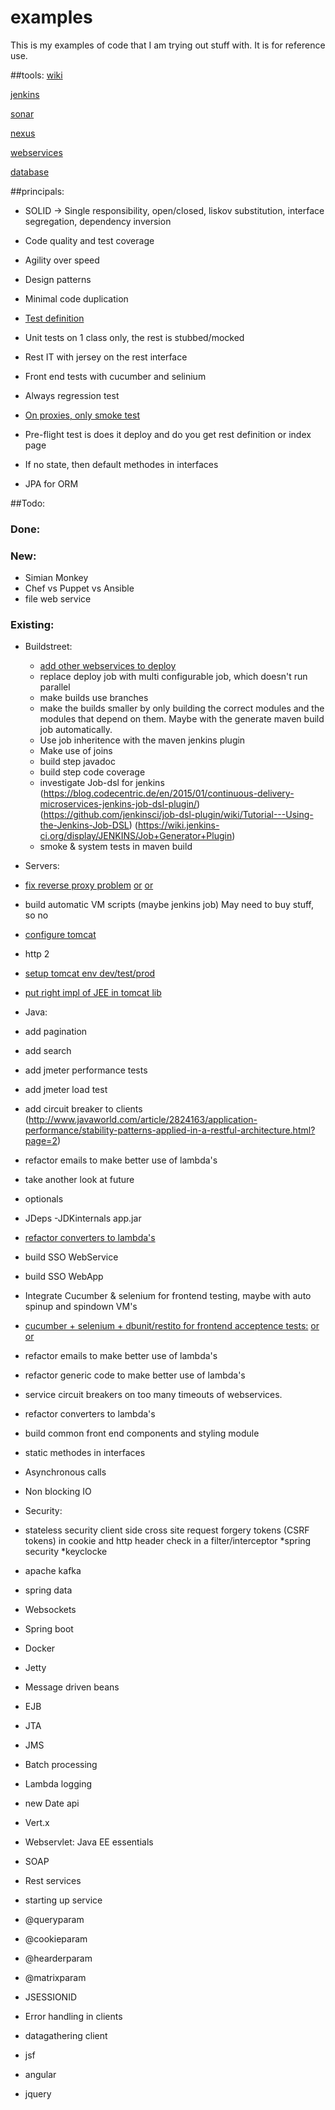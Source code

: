 # examples
This is my examples of code that I am trying out stuff with. It is for reference use.

##tools:
[wiki](http://192.168.1.105/mediawiki)   

[jenkins](http://192.168.1.108:8080)

[sonar](http://192.168.1.108:9000)

[nexus](http://192.168.1.108:8081)

[webservices](http://192.168.1.110)

[database](http://192.168.1.109)


##principals:
* SOLID -> Single responsibility, open/closed, liskov substitution, interface segregation, dependency inversion
* Code quality and test coverage 
* Agility over speed
* Design patterns
* Minimal code duplication
* [Test definition](http://stackoverflow.com/questions/520064/what-is-unit-test-integration-test-smoke-test-regression-test)
* Unit tests on 1 class only, the rest is stubbed/mocked
* Rest IT with jersey on the rest interface
* Front end tests with cucumber and selinium
* Always regression test
* [On proxies, only smoke test](https://github.com/mkotsur/restito)
* Pre-flight test is does it deploy and do you get rest definition or index page

* If no state, then default methodes in interfaces
* JPA for ORM

##Todo:

### Done:

### New:
* Simian Monkey
* Chef vs Puppet vs Ansible
* file web service

### Existing:
* Buildstreet:
  * [add other webservices to deploy](https://codehaus-cargo.github.io/cargo/Starting+and+stopping+a+container.html)
  * replace deploy job with multi configurable job, which doesn't run parallel
  * make builds use branches
  * make the builds smaller by only building the correct modules and the modules that depend on them. Maybe with the generate maven build job automatically.
  * Use job inheritence with the maven jenkins plugin
  * Make use of joins
  * build step javadoc
  * build step code coverage
  * investigate Job-dsl for jenkins (https://blog.codecentric.de/en/2015/01/continuous-delivery-microservices-jenkins-job-dsl-plugin/) (https://github.com/jenkinsci/job-dsl-plugin/wiki/Tutorial---Using-the-Jenkins-Job-DSL)
  (https://wiki.jenkins-ci.org/display/JENKINS/Job+Generator+Plugin)
  * smoke & system tests in maven build 

* Servers:

 * [fix reverse proxy problem](http://httpd.apache.org/docs/2.2/mod/mod_proxy.html) [or](https://groups.google.com/forum/#!searchin/jenkinsci-users/proxy/jenkinsci-users/jcllTOoD684/fDQQZ6WpwNwJ) [or](http://jenkins-ci.361315.n4.nabble.com/Apache-reverse-proxy-to-Jenkins-servlet-on-port-8080-td3444546.html)
 * build automatic VM scripts (maybe jenkins job) May need to buy stuff, so no
 * [configure tomcat](http://www.jsf2.com/using-cdi-and-jsf-2.2-faces-flow-in-tomcat/#steps)
 * http 2
 * [setup tomcat env dev/test/prod](https://www.voxxed.com/blog/2015/10/multiple-tomcat-instances/)
 * [put right impl of JEE in tomcat lib](http://arjan-tijms.omnifaces.org/2014/05/implementation-components-used-by.html)

* Java:

* add pagination
* add search
* add jmeter performance tests
* add jmeter load test
* add circuit breaker to clients (http://www.javaworld.com/article/2824163/application-performance/stability-patterns-applied-in-a-restful-architecture.html?page=2)
 * refactor emails to make better use of lambda's
 * take another look at future
 * optionals
 * JDeps -JDKinternals app.jar
 * [refactor converters to lambda's](http://www.petrikainulainen.net/programming/maven/integration-testing-with-maven/)
 * build SSO WebService
 * build SSO WebApp
 * Integrate Cucumber & selenium for frontend testing, maybe with auto spinup and spindown VM's
 * [cucumber + selenium + dbunit/restito for frontend acceptence tests:](http://stackoverflow.com/questions/18164579/how-do-i-specify-a-separate-maven-goal-for-running-cucumber-acceptance-tests) [or](http://stackoverflow.com/questions/22462181/how-do-i-run-a-selenium-test-using-maven-from-the-command-line) [or](https://code.google.com/p/selenium/wiki/GettingStarted)
 * refactor emails to make better use of lambda's
 * refactor generic code to make better use of lambda's
 * service circuit breakers on too many timeouts of webservices. 
 * refactor converters to lambda's
 * build common front end components and styling module
 * static methodes in interfaces
 * Asynchronous calls 
 * Non blocking IO
 * Security:
  * stateless security client side cross site request forgery tokens (CSRF tokens) in cookie and http header check in a filter/interceptor
  *spring security
  *keyclocke
 * apache kafka
 * spring data
 * Websockets
 * Spring boot
 * Docker
 * Jetty
 * Message driven beans
 * EJB
 * JTA
 * JMS
 * Batch processing
 * Lambda logging
 * new Date api 
 * Vert.x
 * Webservlet: Java EE essentials
 * SOAP
 * Rest services
 * starting up service
 * @queryparam
 * @cookieparam
 * @hearderparam
 * @matrixparam
 * JSESSIONID
 * Error handling in clients
 * datagathering client
 * jsf
 * angular
 * jquery
